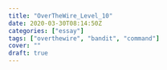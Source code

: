 ```yaml
---
title: "OverTheWire_Level_10"
date: 2020-03-30T08:14:50Z
categories: ["essay"]
tags: ["overthewire", "bandit", "command"]
cover: ""
draft: true
---
```


